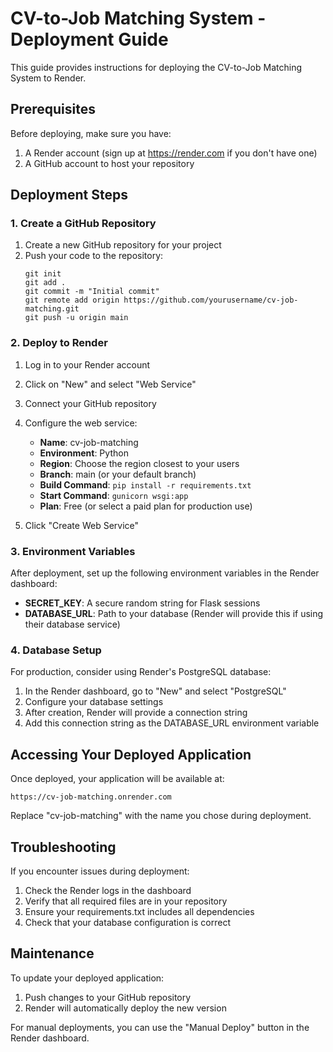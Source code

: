# CV-to-Job Matching System - Deployment Guide

This guide provides instructions for deploying the CV-to-Job Matching System to Render.

## Prerequisites

Before deploying, make sure you have:

1. A Render account (sign up at https://render.com if you don't have one)
2. A GitHub account to host your repository

## Deployment Steps

### 1. Create a GitHub Repository

1. Create a new GitHub repository for your project
2. Push your code to the repository:
   ```
   git init
   git add .
   git commit -m "Initial commit"
   git remote add origin https://github.com/yourusername/cv-job-matching.git
   git push -u origin main
   ```

### 2. Deploy to Render

1. Log in to your Render account
2. Click on "New" and select "Web Service"
3. Connect your GitHub repository
4. Configure the web service:
   - **Name**: cv-job-matching
   - **Environment**: Python
   - **Region**: Choose the region closest to your users
   - **Branch**: main (or your default branch)
   - **Build Command**: `pip install -r requirements.txt`
   - **Start Command**: `gunicorn wsgi:app`
   - **Plan**: Free (or select a paid plan for production use)

5. Click "Create Web Service"

### 3. Environment Variables

After deployment, set up the following environment variables in the Render dashboard:

- **SECRET_KEY**: A secure random string for Flask sessions
- **DATABASE_URL**: Path to your database (Render will provide this if using their database service)

### 4. Database Setup

For production, consider using Render's PostgreSQL database:

1. In the Render dashboard, go to "New" and select "PostgreSQL"
2. Configure your database settings
3. After creation, Render will provide a connection string
4. Add this connection string as the DATABASE_URL environment variable

## Accessing Your Deployed Application

Once deployed, your application will be available at:
```
https://cv-job-matching.onrender.com
```

Replace "cv-job-matching" with the name you chose during deployment.

## Troubleshooting

If you encounter issues during deployment:

1. Check the Render logs in the dashboard
2. Verify that all required files are in your repository
3. Ensure your requirements.txt includes all dependencies
4. Check that your database configuration is correct

## Maintenance

To update your deployed application:

1. Push changes to your GitHub repository
2. Render will automatically deploy the new version

For manual deployments, you can use the "Manual Deploy" button in the Render dashboard.
